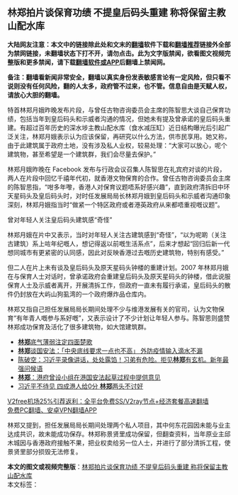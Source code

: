  <h2>林郑拍片谈保育功绩 不提皇后码头重建 称将保留主教山配水库</h2> <p class="notice"><b>大陆网友注意：本文中的链接除此处和文末的<a href="https://github.com/bannedbook/fanqiang" >翻墙</a>软件下载和<a href="https://github.com/killgcd/justmysocks/blob/master/README.md">翻墙推荐</a>链接外全部为禁网链接，未翻墙状态下打不开，请勿点击。此为文字版禁闻，欲看图文视频完整版和更多禁闻，请下载<a href="https://github.com/bannedbook/fanqiang">翻墙软件或APP</a>后翻墙上禁闻网。</p><p>备注：翻墙看新闻非常安全，翻墙以真实身份发表敏感言论有一定风险，但只看不说则没有任何风险，翻的人太多，政府管不过来，也不管。信息自由是天赋人权，请放心大胆的翻墙。</b></p>  <div class="entry">  <p>特首林郑月娥昨晚发布片段，与曾任古物咨询委员会主席的陈智思大谈自己保育功绩，包括当年到皇后码头和示威者沟通的情况，但她未有提及曾承诺的皇后码头重建。有超过百年历史的深水埗主教山配水库（食水减压缸）近日结构曝光后引起广泛关注，林郑月娥表示认为应该保留，再研究以什么方法，供市民享用。她又称，由于此建筑属于政府土地，没有涉及私人业权，较易处理：“大家可以放心，呢个建筑物，甚至希望是一个建筑群，我们会尽量去保护。”</p> <p>林郑月娥昨晚在 Facebook 发布与行政会议召集人陈智思在礼宾府对谈的片段，两人在片段中回忆千禧年代初，就香港文物保育的合作。曾任古物咨询委员会主席的陈智思指，“咁多年嚟，香港人对保育议题唔系好感兴趣”，直到政府清拆旧中环天星码头及皇后码头时，对时任发展局局长林郑月娥到皇后码头和示威者沟通印象深刻，林郑月娥指当时“做紧一个特区政府或者港英政府从来都唔重视嘅议题”。</p>  <p>曾对年轻人关注皇后码头建筑感“奇怪”</p> <p>林郑月娥在片中又表示，当时对年轻人关注古建筑感到“奇怪”，“以为呢啲（关注古建筑）系上咗年纪嘅人，想记得返以前嘅生活系点”，后来才想起“回归后新一代想同城市有更紧密的认同感，因此对反映香港过去嘅历史建筑物，特别有感受。”</p>  <p>但二人在片上未有谈及皇后码头及原天星码头钟楼的重建计划。2007 年林郑月娥在与保育人士对话时，曾承诺政府会重建皇后码头及原天星码头的钟楼，借此说服保育人士及示威者离开，开展清拆工作，但政府一直未有履行承诺，皇后码头的散件仍封放在大屿山狗虱湾的一个政府爆炸品仓库内。</p> <p>林郑又指自己担任发展局局长期间处理不少与维港发展有关的官司，认为文物保育“有年青人嘅参与系好嘅”，又表示设计了不少计划让年轻人参与。陈智思则盛赞林郑成功保育及活化了很多建筑物，如大馆建筑群。</p>  <ul class='op-related-articles' title='相关阅读'> <li><a href='https://www.bannedbook.org/bnews/comments/20210101/1459236.html' target='_blank'><b>林郑</b>底气薄弱注定四面楚歌</a></li> <li><a href='https://www.bannedbook.org/bnews/headline/20210101/1459219.html' target='_blank'><b>林郑</b>谈国安法：「中央底线要求一点也不高」 外防疫情输入滴水不漏</a></li> <li><a href='https://www.bannedbook.org/bnews/cbnews/20210101/1459212.html' target='_blank'>陈破空：习近平录像讲话，处处露馅！习弟有危险。拒见<b>林郑</b>有玄机。新年最强问候语</a></li> <li><a href='https://www.bannedbook.org/bnews/baitai/20210101/1459167.html' target='_blank'><b>林郑</b>：港府曾设小组在港国安法起草过程中提供意见</a></li> <li><a href='https://www.bannedbook.org/bnews/comments/20210101/1458758.html' target='_blank'>习近平不待见 四成港人给0分 <b>林郑</b>两头不讨好</a></li> </ul> <p class="texttj"> <a href="https://github.com/bannedbook/fanqiang/wiki/V2ray%E6%9C%BA%E5%9C%BA" target="_blank">V2free机场25%引荐返利：全平台免费SS/V2ray节点+经济套餐高速翻墙</a><br/> <a href="https://github.com/bannedbook/fanqiang/wiki/%E7%A6%81%E9%97%BB%E7%BD%91%E5%AE%89%E5%8D%93%E7%BF%BB%E5%A2%99%E6%96%B0%E9%97%BBAPP" target="_blank">免费PC翻墙、安卓VPN翻墙APP</a></p><p>林郑又提到，担任发展局局长期间处理两个私人项目，其中何东花园因未能与业主达成共识，故未能成功保存。林郑称景贤里成功保留，但翻查资料，当年原业主邱木城因与香港政府接触不果，把业权卖给另一位人士，并进行了部分清拆工程，使景贤里部分损毁无法修复。</p><a name='sharetosocial'></a>       <div><b>本文的图文或视频完整版</b>：<a href='https://www.bannedbook.org/bnews/comments/20210102/1459287.html'>林郑拍片谈保育功绩 不提皇后码头重建 称将保留主教山配水库</a></div>  </div><!--END ENTRY--> <div class="postfooter"> <div>本文标签：</div>  </div><!--END POSTFOOTER--> 